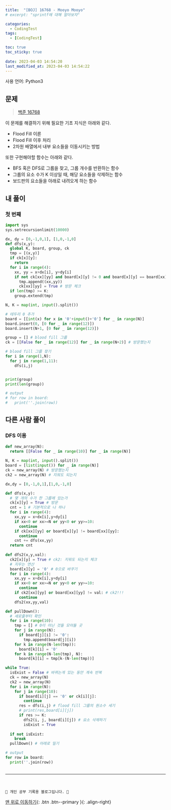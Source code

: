 ```yaml
---
title:  "[BOJ] 16768 - Mooyo Mooyo"
# excerpt: "sprintf에 대해 알아보자"

categories:
  - CodingTest
tags:
  - [CodingTest]

toc: true
toc_sticky: true
 
date: 2023-04-03 14:54:20
last_modified_at: 2023-04-03 14:54:22
---
```


사용 언어: Python3

## 문제
> [백준 16768](https://www.acmicpc.net/problem/16768)

이 문제를 해결하기 위해 필요한 기초 지식은 아래와 같다.
- Flood Fill 이론
- Flood Fill 이후 처리
- 2차원 배열에서 내부 요소들을 이동시키는 방법

또한 구현해야할 함수는 아래와 같다.
- BFS 혹은 DFS로 그룹을 찾고, 그룹 개수를 반환하는 함수
- 그룹의 요소 수가 K 이상일 때, 해당 요소들을 삭제하는 함수
- 보드판의 요소들을 아래로 내려오게 하는 함수

## 내 풀이
### 첫 번째
```py
import sys
sys.setrecursionlimit(10000)

dx, dy = [0,-1,0,1], [1,0,-1,0]
def dfs(x,y):
  global K, board, group, ck
  tmp = [(x,y)]
  if ck[x][y]:
    return
  for i in range(4):
    xx, yy = x+dx[i], y+dy[i]
    if not ck[xx][yy] and board[x][y] != 0 and board[x][y] == board[xx][yy]: # 테두리 0 추가 안하면 여기서 인덱스 에러
      tmp.append((xx,yy))
      ck[xx][yy] = True # 방문 체크
  if len(tmp) >= K:
    group.extend(tmp)

N, K = map(int, input().split())

# 테두리 0 추가
board = [[int(x) for x in '0'+input()+'0'] for _ in range(N)]
board.insert(0, [0 for _ in range(12)])
board.insert(N+1, [0 for _ in range(12)])

group = [] # blood fill 그룹
ck = [[False for _ in range(12)] for _ in range(N+2)] # 방문했는지

# blood fill 그룹 찾기
for i in range(1,N):
  for j in range(1,11):
    dfs(i,j)


print(group)
print(len(group))

# output
# for row in board:
#   print(''.join(row))

```


## 다른 사람 풀이
### DFS 이용
```py
def new_array(N):
  return [[False for _ in range(10)] for _ in range(N)]
  
N, K = map(int, input().split())
board = [list(input()) for _ in range(N)]
ck = new_array(N) # 방문했는지
ck2 = new_array(N) # 지워도 되는지

dx,dy = [0,-1,0,1],[1,0,-1,0]

def dfs(x,y):
  # 몇 개의 수가 한 그룹에 있는가
  ck[x][y] = True # 방문
  cnt = 1 # 기본적으로 나 하나
  for i in range(4):
    xx,yy = x+dx[i],y+dy[i]
    if xx<0 or xx>=N or yy<0 or yy>=10:
      continue
    if ck[xx][yy] or board[x][y] != board[xx][yy]:
      continue
    cnt += dfs(xx,yy)
  return cnt
    
def dfs2(x,y,val):
  ck2[x][y] = True # ck2: 지워도 되는지 체크
  # 지우는 연산
  board[x][y] = '0' # 0으로 바꾸기
  for i in range(4):
    xx,yy = x+dx[i],y+dy[i]
    if xx<0 or xx>=N or yy<0 or yy>=10:
      continue
    if ck2[xx][yy] or board[xx][yy] != val: # ck2!!!
      continue
    dfs2(xx,yy,val)

def pullDown():
  # 세로줄부터 확인
  for i in range(10):
    tmp = [] # 0이 아닌 것들 모아둘 곳
    for j in range(N):
      if board[j][i] != '0':
        tmp.append(board[j][i])
    for k in range(N-len(tmp)):
      board[k][i] = '0'
    for k in range(N-len(tmp), N):
      board[k][i] = tmp[k-(N-len(tmp))]

while True:
  isExist = False # 바뀌는게 있는 동안 계속 반복
  ck = new_array(N)
  ck2 = new_array(N)
  for i in range(N):
    for j in range(10):
      if board[i][j] == '0' or ck[i][j]:
        continue
      res = dfs(i,j) # flood fill 그룹의 원소수 세기
      # print(res,board[i][j])
      if res >= K:
        dfs2(i, j, board[i][j]) # 요소 삭제하기
        isExist = True
      
  if not isExist:
    break
  pullDown() # 아래로 밀기

# output
for row in board:
  print(''.join(row))
    
```





***
<br>


    💛 개인 공부 기록용 블로그입니다. 👻

[맨 위로 이동하기](#){: .btn .btn--primary }{: .align-right}
